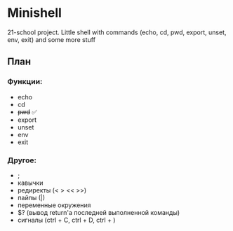 # Minishell
21-school project. Little shell with commands (echo, cd, pwd, export, unset, env, exit) and some more stuff

## План

### Функции:

- echo
- cd
- ~~pwd~~ :white_check_mark:
- export
- unset
- env
- exit

### Другое:

- ;
- кавычки
- редиректы (< > << >>)
- пайпы (|)
- переменные окружения
- $? (вывод return'a последней выполненной команды)
- сигналы (ctrl + C, ctrl + D, ctrl + \)
